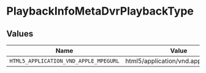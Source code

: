 # PlaybackInfoMetaDvrPlaybackType


## Values

| Name                                  | Value                                 |
| ------------------------------------- | ------------------------------------- |
| `HTML5_APPLICATION_VND_APPLE_MPEGURL` | html5/application/vnd.apple.mpegurl   |